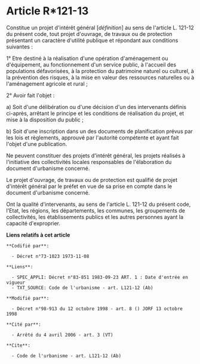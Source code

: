 # Article R*121-13

Constitue un projet d'intérêt général [*définition*] au sens de l'article L. 121-12 du présent code, tout projet d'ouvrage,
de travaux ou de protection présentant un caractère d'utilité publique et répondant aux conditions suivantes :

1° Etre destiné à la réalisation d'une opération d'aménagement ou d'équipement, au fonctionnement d'un service public, à
l'accueil des populations défavorisées, à la protection du patrimoine naturel ou culturel, à la prévention des risques, à la
mise en valeur des ressources naturelles ou à l'aménagement agricole et rural ;

2° Avoir fait l'objet :

a) Soit d'une délibération ou d'une décision d'un des intervenants définis ci-après, arrêtant le principe et les conditions
de réalisation du projet, et mise à la disposition du public ;

b) Soit d'une inscription dans un des documents de planification prévus par les lois et règlements, approuvé par l'autorité
compétente et ayant fait l'objet d'une publication.

Ne peuvent constituer des projets d'intérêt général, les projets réalisés à l'initiative des collectivités locales
responsables de l'élaboration du document d'urbanisme concerné.

Le projet d'ouvrage, de travaux ou de protection est qualifié de projet d'intérêt général par le préfet en vue de sa prise en
compte dans le document d'urbanisme concerné.

Ont la qualité d'intervenants, au sens de l'article L. 121-12 du présent code, l'Etat, les régions, les départements, les
communes, les groupements de collectivités, les établissements publics et les autres personnes ayant la capacité
d'exproprier.

**Liens relatifs à cet article**

	**Codifié par**:

	  - Décret n°73-1023 1973-11-08

	**Liens**:

	  - SPEC_APPLI: Décret n°83-851 1983-09-23 ART. 1 : Date d'entrée en vigueur
	  - TXT_SOURCE: Code de l'urbanisme - art. L121-12 (Ab)

	**Modifié par**:

	  - Décret n°98-913 du 12 octobre 1998 - art. 8 () JORF 13 octobre 1998

	**Cité par**:

	  - Arrêté du 4 avril 2006 - art. 3 (VT)

	**Cite**:

	  - Code de l'urbanisme - art. L121-12 (Ab)

